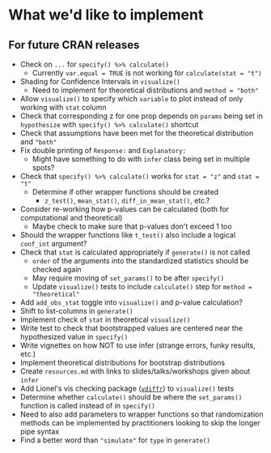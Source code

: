 # What we'd like to implement

## For future CRAN releases

- Check on `...` for `specify() %>% calculate()`
    - Currently `var.equal = TRUE` is not working for `calculate(stat = "t")`
- Shading for Confidence Intervals in `visualize()`
    - Need to implement for theoretical distributions and `method = "both"`
- Allow `visualize()` to specify which `variable` to plot instead of only working with `stat` column
- Check that corresponding z for one prop depends on `params` being set in `hypothesize` with `specify() %>% calculate()` shortcut
- Check that assumptions have been met for the theoretical distribution and `"both"`
- Fix double printing of `Response:` and `Explanatory:`
    - Might have something to do with `infer` class being set in multiple spots?
- Check that `specify() %>% calculate()` works for `stat = "z"` and `stat = "t"`
    - Determine if other wrapper functions should be created 
        - `z_test()`, `mean_stat()`, `diff_in_mean_stat()`, etc.? 
- Consider re-working how p-values can be calculated (both for computational and theoretical)
    - Maybe check to make sure that p-values don't exceed 1 too
- Should the wrapper functions like `t_test()` also include a logical `conf_int` argument?
- Check that `stat` is calculated appropriately if `generate()` is not called
    - `order` of the arguments into the standardized statistics should be checked again
    - May require moving of `set_params()` to be after `specify()`
    - Update `visualize()` tests to include `calculate()` step for `method = "theoretical"`
- Add `add_obs_stat` toggle into `visualize()` and p-value calculation?
- Shift to list-columns in `generate()`
- Implement check of `stat` in theoretical `visualize()`
- Write test to check that bootstrapped values are centered near the 
  hypothesized value in `specify()`
- Write vignettes on how NOT to use infer (strange errors, funky results, etc.)
- Implement theoretical distributions for bootstrap distributions
- Create `resources.md` with links to slides/talks/workshops given about `infer`
- Add Lionel's vis checking package ([`vdiffr`](https://github.com/lionel-/vdiffr)) to `visualize()` tests
- Determine whether `calculate()` should be where the `set_params()` function is called
instead of in `specify()`
- Need to also add parameters to wrapper functions so that randomization
methods can be implemented by practitioners looking to skip the longer pipe syntax
- Find a better word than `"simulate"` for `type` in `generate()`
